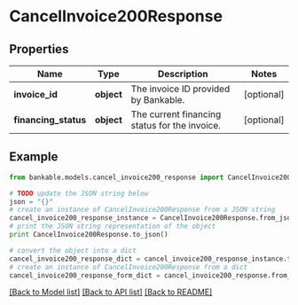 # CancelInvoice200Response


## Properties

Name | Type | Description | Notes
------------ | ------------- | ------------- | -------------
**invoice_id** | **object** | The invoice ID provided by Bankable. | [optional] 
**financing_status** | **object** | The current financing status for the invoice. | [optional] 

## Example

```python
from bankable.models.cancel_invoice200_response import CancelInvoice200Response

# TODO update the JSON string below
json = "{}"
# create an instance of CancelInvoice200Response from a JSON string
cancel_invoice200_response_instance = CancelInvoice200Response.from_json(json)
# print the JSON string representation of the object
print CancelInvoice200Response.to_json()

# convert the object into a dict
cancel_invoice200_response_dict = cancel_invoice200_response_instance.to_dict()
# create an instance of CancelInvoice200Response from a dict
cancel_invoice200_response_form_dict = cancel_invoice200_response.from_dict(cancel_invoice200_response_dict)
```
[[Back to Model list]](../README.md#documentation-for-models) [[Back to API list]](../README.md#documentation-for-api-endpoints) [[Back to README]](../README.md)


